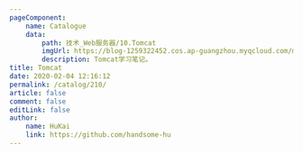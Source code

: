 ```yaml
---
pageComponent:
    name: Catalogue
    data:
        path: 技术_Web服务器/10.Tomcat
        imgUrl: https://blog-1259322452.cos.ap-guangzhou.myqcloud.com/my/catalog.png
        description: Tomcat学习笔记。
title: Tomcat
date: 2020-02-04 12:16:12
permalink: /catalog/210/
article: false
comment: false
editLink: false
author:
    name: HuKai
    link: https://github.com/handsome-hu
---
```

